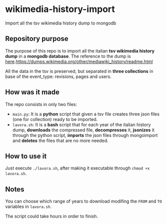 # wikimedia-history-import
Import all the tsv wikimedia history dump to mongodb

## Repository purpose

The purpose of this repo is to import all the italian **tsv wikimedia history dump** in a **mongodb database**. The reference to the dump is [here](https://dumps.wikimedia.org/other/mediawiki_history/readme.html).https://dumps.wikimedia.org/other/mediawiki_history/readme.html

All the data in the tsv is preserved, but separated in **three collections** in base of the event_type: revisions, pages and users.

## How was it made

The repo consists in only two files:
* `main.py`: It is a **python** script that given a tsv file creates three json files (one for collection) ready to be imported.
* `lavora.sh`: It is a **bash** script that for each year of the italian history dump, **downloads** the compressed file, **decompresses** it, **jsonizes** it through the python script, **imports** the json files through mongoimport and **deletes** the files that are no more needed.

## How to use it

Just execute `./lavora.sh`, after making it executable through `chmod +x lavora.sh`.

## Notes

You can choose which range of years to download modifing the `FROM` and `TO` variables in `lavora.sh`.

The script could take hours in order to finish.
